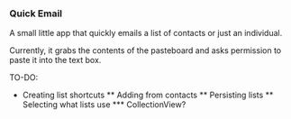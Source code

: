 ### Quick Email

A small little app that quickly emails a list of contacts or just an individual.

Currently, it grabs the contents of the pasteboard and asks permission to paste it into the text box.

TO-DO:
* Creating list shortcuts
** Adding from contacts
** Persisting lists
** Selecting what lists use
*** CollectionView?